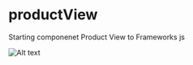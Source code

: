 # productView
Starting componenet Product View to Frameworks js

![Alt text](relative/src/assests/print.png?raw=true "banner")
